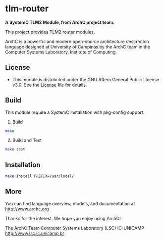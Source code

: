 tlm-router
=====

**A SystemC TLM2 Module, from ArchC project team.**

This project provides TLM2 router modules.

ArchC is a powerful and modern open-source architecture description language designed at University of Campinas by the ArchC team in the Computer Systems Laboratory, Institute of Computing.

License
-------
 - This module is distributed under the GNU Affero General Public License v3.0.
   See the [License](LICENSE.TXT) file for details.

Build
------------
This module require a SystemC installation with pkg-config support.

1. Build
```bash
make
```

2. Build and Test
```bash
make test
```

Installation
------------

```bash
make install PREFIX=/usr/local/
```

More
----

You can find language overview, models, and documentation at
http://www.archc.org

Thanks for the interest. We hope you enjoy using ArchC!

The ArchC Team
Computer Systems Laboratory (LSC)
IC-UNICAMP
http://www.lsc.ic.unicamp.br
